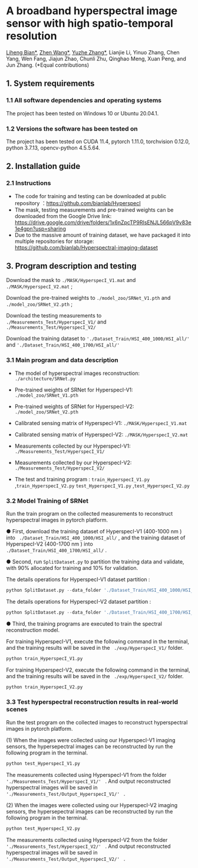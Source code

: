 # A broadband hyperspectral image sensor with high spatio-temporal resolution

[Liheng Bian*](https://scholar.google.com/citations?user=66IFMDEAAAAJ&hl=zh-CN&oi=sra), [Zhen Wang*](https://scholar.google.com/citations?hl=zh-CN&user=DexiDloAAAAJ), [Yuzhe Zhang*](https://scholar.google.com/citations?hl=zh-CN&user=rymYR-wAAAAJ), Lianjie Li, Yinuo Zhang, Chen Yang, Wen Fang, Jiajun Zhao, Chunli Zhu, Qinghao Meng, Xuan Peng, and Jun Zhang. (*Equal contributions)



## 1. System requirements

### 1.1 All software dependencies and operating systems

The project has been tested on Windows 10 or Ubuntu 20.04.1.

### 1.2 Versions the software has been tested on

The project has been tested on CUDA 11.4, pytorch 1.11.0, torchvision 0.12.0,  python 3.7.13, opencv-python 4.5.5.64. 



## 2. Installation guide

### 2.1 Instructions

- The code for training and testing can be downloaded at public repository ：https://github.com/bianlab/HyperspecI
- The mask, testing measurements and pre-trained weights can be downloaded from the Google Drive link: https://drive.google.com/drive/folders/1x6nZpcTP9RIsENJL566pV9v83e1e4gpn?usp=sharing
- Due to the massive amount of training dataset, we have packaged it into multiple repositories for storage: https://github.com/bianlab/Hyperspectral-imaging-dataset



## 3. Program description and testing

Download the mask to  `./MASK/HyperspecI_V1.mat` and  `./MASK/HyperspecI_V2.mat` ;

Download the pre-trained weights to  `./model_zoo/SRNet_V1.pth` and   `./model_zoo/SRNet_V2.pth` ;

Download the testing measurements to    `./Measurements_Test/HyperspecI_V1/` and   `./Measurements_Test/HyperspecI_V2/` 

Download the training dataset to    `'./Dataset_Train/HSI_400_1000/HSI_all/'` and   `'./Dataset_Train/HSI_400_1700/HSI_all/'` 

### 3.1 Main program and data description

- The model of hyperspectral images reconstruction:  `./architecture/SRNet.py` 

- Pre-trained weights of SRNet for HyperspecI-V1:   `./model_zoo/SRNet_V1.pth` 

- Pre-trained weights of SRNet for HyperspecI-V2:   `./model_zoo/SRNet_V2.pth` 

- Calibrated sensing matrix of HyperspecI-V1:   `./MASK/HyperspecI_V1.mat` 

- Calibrated sensing matrix of HyperspecI-V2:   `./MASK/HyperspecI_V2.mat` 

- Measurements collected by our HyperspecI-V1:   `./Measurements_Test/HyperspecI_V1/` 

- Measurements collected by our HyperspecI-V2:   `./Measurements_Test/HyperspecI_V2/` 

- The test and training program :    `train_HyperspecI_V1.py` ,`train_HyperspecI_V2.py`   `test_HyperspecI_V1.py` ,`test_HyperspecI_V2.py` 

  

### 3.2 Model Training of SRNet

Run the train program on the collected measurements to reconstruct hyperspectral images in pytorch platform.

● First, download the training dataset of HyperspecI-V1 (400-1000 nm ) into ` ./Dataset_Train/HSI_400_1000/HSI_all/` , and the training dataset of HyperspecI-V2 (400-1700 nm ) into ` ./Dataset_Train/HSI_400_1700/HSI_all/` . 

● Second, run `SplitDataset.py` to partition the training data and validate, with 90% allocated for training and 10% for validation. 

The details  operations for HyperspecI-V1 dataset partition :

```python
python SplitDataset.py --data_folder './Dataset_Train/HSI_400_1000/HSI_all/' --train_folder './Dataset_Train/HSI_400_1000/Train/' --test_folder './Dataset_Train/HSI_400_1000/Valid/' 
```

The details  operations for HyperspecI-V2 dataset partition :

```python
python SplitDataset.py --data_folder './Dataset_Train/HSI_400_1700/HSI_all/' --train_folder './Dataset_Train/HSI_400_1700/Train/' --test_folder './Dataset_Train/HSI_400_1700/Valid/' 
```



● Third, the training programs are executed to train the spectral reconstruction model. 

For training HyperspecI-V1,  execute the following command in the terminal, and the training results will be saved in the ` ./exp/HyperspecI_V1/` folder.

```python
python train_HyperspecI_V1.py 
```

For training HyperspecI-V2,  execute the following command in the terminal, and the training results will be saved in the ` ./exp/HyperspecI_V2/` folder.

```python
python train_HyperspecI_V2.py 
```



### 3.3 Test hyperspectral reconstruction results in real-world scenes

Run the test program on the collected images to reconstruct hyperspectral images in pytorch platform.

(1) When the images were collected using our HyperspecI-V1 imaging sensors,  the hypersepectral images can be reconstructed by run the following program in the terminal.

```python
python test_HyperspecI_V1.py
```

The measurements collected using HyperspecI-V1 from the folder  `'./Measurements_Test/HyperspecI_V1/' `  . And output reconstructed hyperspectral  images  will be saved in  `'./Measurements_Test/Output_HyperspecI_V1/' `  .



(2) When the images were collected using our HyperspecI-V2 imaging sensors, the hypersepectral images can be reconstructed by run the following program in the terminal. 

```python
python test_HyperspecI_V2.py 
```

The measurements collected using HyperspecI-V2 from the folder  `'./Measurements_Test/HyperspecI_V2/' `  . And output reconstructed hyperspectral  images  will be saved in  `'./Measurements_Test/Output_HyperspecI_V2/' `  .
